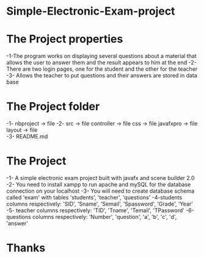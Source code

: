 # Simple-Electronic-Exam-project

# The Project properties #

 -1-The program works on displaying several questions about a material that allows the user to answer them and the result appears to him at the end
 -2- There are two login pages, one for the student and the other for the teacher
 -3- Allows the teacher to put questions and their answers are stored in data base

#  The Project folder #
 -1- nbproject -> file
 -2- src  -> file
      controller -> file
      css -> file 
      javafxpro -> file 
      layout -> file                                                      
 -3- README.md                     

#  The Project #

   -1-  A simple electronic exam project built with javafx and scene builder 2.0
   -2-  You need to install xampp to run apache and mySQL for the database connection on your localhost
   -3- You will need to create database schema called 'exam' with tables 'students', 'teacher', 'questions'
   -4-students columns respectively: 'SID', 'Sname', 'Semail', 'Spassword', 'Grade', 'Year'
   -5- teacher columns respectively: 'TID', 'Tname', 'Temail', 'TPassword'
   -6-questions columns respectively: 'Number', 'question', 'a', 'b', 'c', 'd', 'answer'

# Thanks # 

